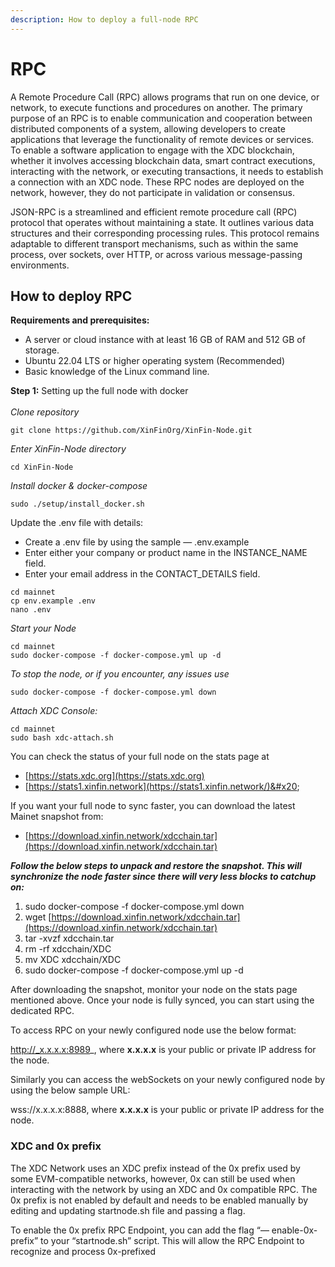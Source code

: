 ```yaml
---
description: How to deploy a full-node RPC
---
```


# RPC

A Remote Procedure Call (RPC) allows programs that run on one device, or network, to execute functions and procedures on another. The primary purpose of an RPC is to enable communication and cooperation between distributed components of a system, allowing developers to create applications that leverage the functionality of remote devices or services. To enable a software application to engage with the XDC blockchain, whether it involves accessing blockchain data, smart contract executions, interacting with the network, or executing transactions, it needs to establish a connection with an XDC node. These RPC nodes are deployed on the network, however, they do not participate in validation or consensus.&#x20;

JSON-RPC is a streamlined and efficient remote procedure call (RPC) protocol that operates without maintaining a state. It outlines various data structures and their corresponding processing rules. This protocol remains adaptable to different transport mechanisms, such as within the same process, over sockets, over HTTP, or across various message-passing environments.&#x20;

## How to deploy RPC

**Requirements and prerequisites:**&#x20;

* A server or cloud instance with at least 16 GB of RAM and 512 GB of storage.
* Ubuntu 22.04 LTS or higher operating system (Recommended)
* Basic knowledge of the Linux command line.

**Step 1:** Setting up the full node with docker\
\
_Clone repository_

```
git clone https://github.com/XinFinOrg/XinFin-Node.git
```

_Enter XinFin-Node directory_

```
cd XinFin-Node
```

_Install docker & docker-compose_

```
sudo ./setup/install_docker.sh
```

Update the .env file with details:

* Create a .env file by using the sample — .env.example
* Enter either your company or product name in the INSTANCE\_NAME field.
* Enter your email address in the CONTACT\_DETAILS field.

```
cd mainnet
cp env.example .env
nano .env
```

_Start your Node_

```
cd mainnet
sudo docker-compose -f docker-compose.yml up -d
```

_To stop the node, or if you encounter, any issues use_

```
sudo docker-compose -f docker-compose.yml down
```

_Attach XDC Console:_

```
cd mainnet
sudo bash xdc-attach.sh
```

You can check the status of your full node on the stats page at

* [https://stats.xdc.org](https://stats.xdc.org)
* [https://stats1.xinfin.network](https://stats1.xinfin.network/)&#x20;

If you want your full node to sync faster, you can download the latest Mainet snapshot from:&#x20;

* [https://download.xinfin.network/xdcchain.tar](https://download.xinfin.network/xdcchain.tar)

_**Follow the below steps to unpack and restore the snapshot. This will synchronize the node faster since there will very less blocks to catchup on:**_

1. sudo docker-compose -f docker-compose.yml down
2. wget [https://download.xinfin.network/xdcchain.tar](https://download.xinfin.network/xdcchain.tar)
3. tar -xvzf xdcchain.tar
4. rm -rf xdcchain/XDC
5. mv XDC xdcchain/XDC
6. sudo docker-compose -f docker-compose.yml up -d

After downloading the snapshot, monitor your node on the stats page mentioned above. Once your node is fully synced, you can start using the dedicated RPC.       &#x20;

To access RPC on your newly configured node use the below format:

&#x20;http://_x.x.x.x:8989_, where **x.x.x.x** is your public or private IP address for the node.

Similarly you can access the webSockets on your newly configured node by using the below sample URL:

wss://x.x.x.x:8888, where **x.x.x.x** is your public or private IP address for the node.

### XDC and 0x prefix

The XDC Network uses an XDC prefix instead of the 0x prefix used by some EVM-compatible networks, however, 0x can still be used when interacting with the network by using an XDC and 0x compatible RPC. The 0x prefix is not enabled by default and needs to be enabled manually by editing and updating startnode.sh file and passing a flag.

To enable the 0x prefix RPC Endpoint, you can add the flag “— enable-0x-prefix” to your “startnode.sh” script. This will allow the RPC Endpoint to recognize and process 0x-prefixed&#x20;
